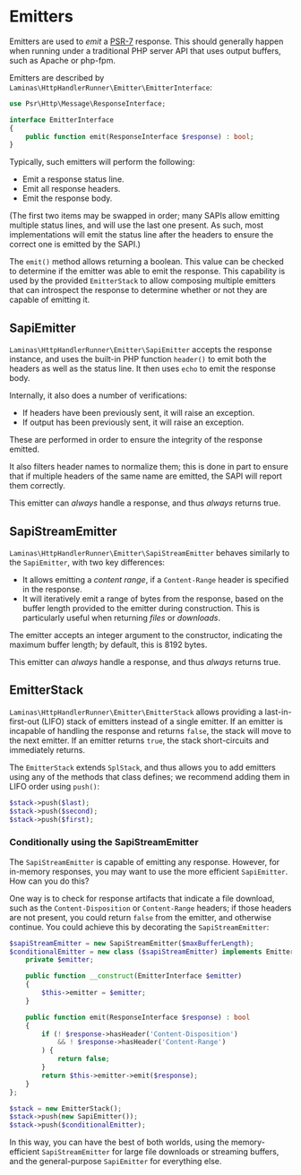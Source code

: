 # Emitters

Emitters are used to _emit_ a [PSR-7](https://www.php-fig.org/psr/psr-7)
response. This should generally happen when running under a traditional PHP
server API that uses output buffers, such as Apache or php-fpm.

Emitters are described by `Laminas\HttpHandlerRunner\Emitter\EmitterInterface`:

```php
use Psr\Http\Message\ResponseInterface;

interface EmitterInterface
{
    public function emit(ResponseInterface $response) : bool;
}
```

Typically, such emitters will perform the following:

- Emit a response status line.
- Emit all response headers.
- Emit the response body.

(The first two items may be swapped in order; many SAPIs allow emitting multiple
status lines, and will use the last one present. As such, most implementations
will emit the status line after the headers to ensure the correct one is emitted
by the SAPI.)

The `emit()` method allows returning a boolean. This value can be checked to
determine if the emitter was able to emit the response. This capability is used
by the provided `EmitterStack` to allow composing multiple emitters that can
introspect the response to determine whether or not they are capable of emitting
it.

## SapiEmitter

`Laminas\HttpHandlerRunner\Emitter\SapiEmitter` accepts the response instance, and
uses the built-in PHP function `header()` to emit both the headers as well as
the status line. It then uses `echo` to emit the response body.

Internally, it also does a number of verifications:

- If headers have been previously sent, it will raise an exception.
- If output has been previously sent, it will raise an exception.

These are performed in order to ensure the integrity of the response emitted.

It also filters header names to normalize them; this is done in part to ensure
that if multiple headers of the same name are emitted, the SAPI will report them
correctly.

This emitter can _always_ handle a response, and thus _always_ returns true.

## SapiStreamEmitter

`Laminas\HttpHandlerRunner\Emitter\SapiStreamEmitter` behaves similarly to the
`SapiEmitter`, with two key differences:

- It allows emitting a _content range_, if a `Content-Range` header is
  specified in the response.
- It will iteratively emit a range of bytes from the response, based on the
  buffer length provided to the emitter during construction. This is
  particularly useful when returning _files_ or _downloads_.

The emitter accepts an integer argument to the constructor, indicating the
maximum buffer length; by default, this is 8192 bytes.

This emitter can _always_ handle a response, and thus _always_ returns true.

## EmitterStack

`Laminas\HttpHandlerRunner\Emitter\EmitterStack` allows providing a
last-in-first-out (LIFO) stack of emitters instead of a single emitter. If an
emitter is incapable of handling the response and returns `false`, the stack
will move to the next emitter. If an emitter returns `true`, the stack
short-circuits and immediately returns.

The `EmitterStack` extends `SplStack`, and thus allows you to add emitters using
any of the methods that class defines; we recommend adding them in LIFO order
using `push()`:

```php
$stack->push($last);
$stack->push($second);
$stack->push($first);
```

### Conditionally using the SapiStreamEmitter

The `SapiStreamEmitter` is capable of emitting any response. However, for
in-memory responses, you may want to use the more efficient `SapiEmitter`. How
can you do this?

One way is to check for response artifacts that indicate a file download, such
as the `Content-Disposition` or `Content-Range` headers; if those headers are
not present, you could return `false` from the emitter, and otherwise continue.
You could achieve this by decorating the `SapiStreamEmitter`:

```php
$sapiStreamEmitter = new SapiStreamEmitter($maxBufferLength);
$conditionalEmitter = new class ($sapiStreamEmitter) implements EmitterInterface {
    private $emitter;

    public function __construct(EmitterInterface $emitter)
    {
        $this->emitter = $emitter;
    }

    public function emit(ResponseInterface $response) : bool
    {
        if (! $response->hasHeader('Content-Disposition')
            && ! $response->hasHeader('Content-Range')
        ) {
            return false;
        }
        return $this->emitter->emit($response);
    }
};

$stack = new EmitterStack();
$stack->push(new SapiEmitter());
$stack->push($conditionalEmitter);
```

In this way, you can have the best of both worlds, using the memory-efficient
`SapiStreamEmitter` for large file downloads or streaming buffers, and the
general-purpose `SapiEmitter` for everything else.
